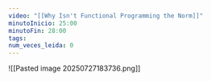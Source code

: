 ```yaml
---
video: "[[Why Isn't Functional Programming the Norm]]"
minutoInicio: 25:00
minutoFin: 28:00
tags: 
num_veces_leida: 0
---
```

![[Pasted image 20250727183736.png]]